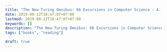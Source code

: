 ```yaml
---
title: "The New Turing Omnibus: 66 Excursions in Computer Science - A. K. Dewdney"
date: 2019-08-12T18:47:07+07:00
lastmod: 2019-08-12T18:47:07+07:00
keywords: []
description: "The New Turing Omnibus: 66 Excursions in Computer Science -  A. K. Dewdney"
tags: ["books", "reading"]

draft: true
---
```


<!--more-->
